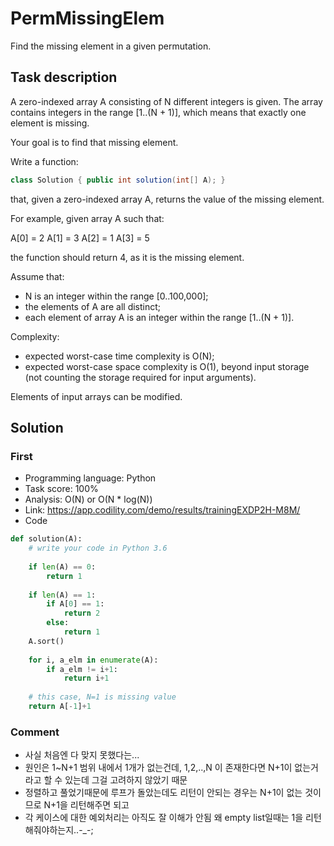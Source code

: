 # PermMissingElem

Find the missing element in a given permutation.

## Task description

A zero-indexed array A consisting of N different integers is given. The array contains integers in the range [1..(N + 1)], which means that exactly one element is missing.

Your goal is to find that missing element.

Write a function:

```java
class Solution { public int solution(int[] A); }
```

that, given a zero-indexed array A, returns the value of the missing element.

For example, given array A such that:

  A[0] = 2  A[1] = 3  A[2] = 1  A[3] = 5

the function should return 4, as it is the missing element.

Assume that:

* N is an integer within the range [0..100,000];
* the elements of A are all distinct;
* each element of array A is an integer within the range [1..(N + 1)].

Complexity:

* expected worst-case time complexity is O(N);
* expected worst-case space complexity is O(1), beyond input storage (not counting the storage required for input arguments).

Elements of input arrays can be modified.

## Solution

### First

* Programming language: Python
* Task score: 100%
* Analysis: O(N) or O(N * log(N))
* Link: https://app.codility.com/demo/results/trainingEXDP2H-M8M/
* Code

```python
def solution(A):
    # write your code in Python 3.6
    
    if len(A) == 0:
        return 1
    
    if len(A) == 1:
        if A[0] == 1:
            return 2
        else:
            return 1
    A.sort()
    
    for i, a_elm in enumerate(A):
        if a_elm != i+1:
            return i+1
            
    # this case, N=1 is missing value
    return A[-1]+1
```

### Comment
- 사실 처음엔 다 맞지 못했다는...
- 원인은 1~N+1 범위 내에서 1개가 없는건데, 1,2,..,N 이 존재한다면 N+1이 없는거라고 할 수 있는데 그걸 고려하지 않았기 때문
- 정렬하고 풀었기때문에 루프가 돌았는데도 리턴이 안되는 경우는 N+1이 없는 것이므로 N+1을 리턴해주면 되고
- 각 케이스에 대한 예외처리는 아직도 잘 이해가 안됨 왜 empty list일때는 1을 리턴해줘야하는지..-_-;